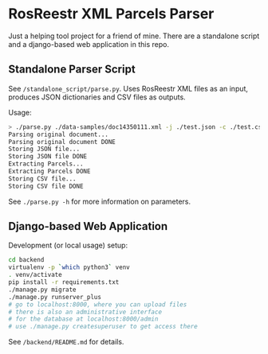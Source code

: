 # RosReestr XML Parcels Parser

Just a helping tool project for a friend of mine. There are a standalone script and a django-based web application in this repo. 

## Standalone Parser Script

See `/standalone_script/parse.py`. Uses RosReestr XML files as an input, produces JSON dictionaries and CSV files as outputs.

Usage:

```bash
> ./parse.py ./data-samples/doc14350111.xml -j ./test.json -c ./test.csv -v
Parsing original document...
Parsing original document DONE
Storing JSON file...
Storing JSON file DONE
Extracting Parcels...
Extracting Parcels DONE
Storing CSV file...
Storing CSV file DONE
```

See `./parse.py -h` for more information on parameters.

## Django-based Web Application

Development (or local usage) setup:

```bash
cd backend
virtualenv -p `which python3` venv
. venv/activate
pip install -r requirements.txt
./manage.py migrate
./manage.py runserver_plus
# go to localhost:8000, where you can upload files
# there is also an administrative interface
# for the database at localhost:8000/admin
# use ./manage.py createsuperuser to get access there
```

See `/backend/README.md` for details.